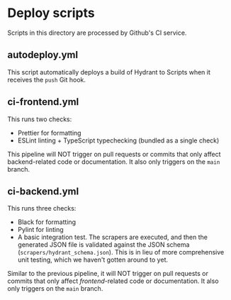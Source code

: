 # Deploy scripts
Scripts in this directory are processed by Github's CI service.

## autodeploy.yml
This script automatically deploys a build of Hydrant to Scripts when it receives the `push` Git hook.

## ci-frontend.yml

This runs two checks:
- Prettier for formatting
- ESLint linting + TypeScript typechecking (bundled as a single check)

This pipeline will NOT trigger on pull requests or commits that only affect backend-related code or documentation. It also only triggers on the `main` branch.

## ci-backend.yml

This runs three checks:
- Black for formatting
- Pylint for linting
- A basic integration test. The scrapers are executed, and then the generated JSON file is validated against the JSON schema (`scrapers/hydrant_schema.json`). This is in lieu of more comprehensive unit testing, which we haven't gotten around to yet.

Similar to the previous pipeline, it will NOT trigger on pull requests or commits that only affect *frontend*-related code or documentation. It also only triggers on the `main` branch.
